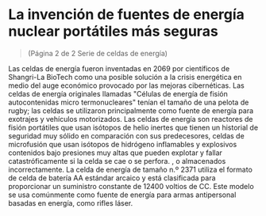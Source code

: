 # La invención de fuentes de energía nuclear portátiles más seguras
 > (Página 2 de 2 Serie de celdas de energía)

 Las celdas de energía fueron inventadas en 2069 por científicos de Shangri-La BioTech como una posible solución a la crisis energética en medio del auge económico provocado por las mejoras cibernéticas.  Las celdas de energía originales llamadas "Células de energía de fisión autocontenidas micro termonucleares" tenían el tamaño de una pelota de rugby;  las celdas se utilizaron principalmente como fuente de energía para exotrajes y vehículos motorizados.  Las celdas de energía son reactores de fisión portátiles que usan isótopos de helio inertes que tienen un historial de seguridad muy sólido en comparación con sus predecesores, celdas de microfusión que usan isótopos de hidrógeno inflamables y explosivos contenidos bajo presiones muy altas que pueden explotar y fallar catastróficamente si la celda se cae o se perfora.  , o almacenados incorrectamente.  La celda de energía de tamaño n.º 2371 utiliza el formato de celda de batería AA estándar arcaico y está clasificada para proporcionar un suministro constante de 12400 voltios de CC.  Este modelo se usa comúnmente como fuente de energía para armas antipersonal basadas en energía, como rifles láser.
